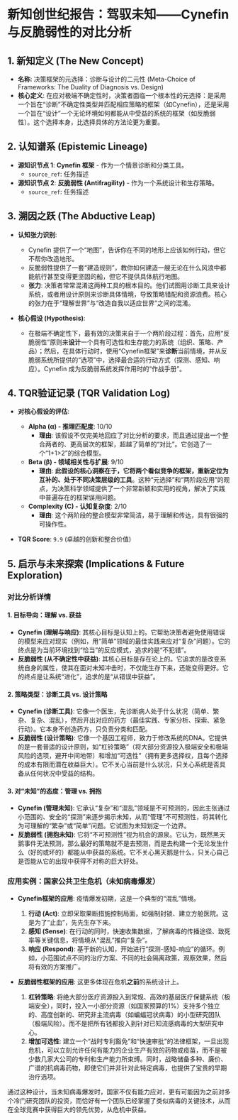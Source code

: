 
# 新知创世纪报告：驾驭未知——Cynefin与反脆弱性的对比分析

## 1. 新知定义 (The New Concept)

*   **名称**: 决策框架的元选择：诊断与设计的二元性 (Meta-Choice of Frameworks: The Duality of Diagnosis vs. Design)
*   **核心定义**: 在应对极端不确定性时，决策者面临一个根本性的元选择：是采用一个旨在“诊断”不确定性类型并匹配相应策略的框架（如Cynefin），还是采用一个旨在“设计”一个无论环境如何都能从中受益的系统的框架（如反脆弱性）。这个选择本身，比选择具体的方法论更为重要。

## 2. 认知谱系 (Epistemic Lineage)

*   **源知识节点 1**: **Cynefin 框架** - 作为一个情景诊断和分类工具。
    *   `source_ref`: 任务描述
*   **源知识节点 2**: **反脆弱性 (Antifragility)** - 作为一个系统设计和生存策略。
    *   `source_ref`: 任务描述

## 3. 溯因之跃 (The Abductive Leap)

*   **认知张力识别**:
    *   Cynefin 提供了一个“地图”，告诉你在不同的地形上应该如何行动，但它不帮你改造地形。
    *   反脆弱性提供了一套“建造规则”，教你如何建造一艘无论在什么风浪中都能航行甚至变得更坚固的船，但它不提供具体航行地图。
    *   **张力**: 决策者常常混淆这两种工具的根本目的。他们试图用诊断工具来设计系统，或者用设计原则来诊断具体情境，导致策略错配和资源浪费。核心的张力在于“理解世界”与“改造自我以适应世界”之间的混淆。

*   **核心假设 (Hypothesis)**:
    *   在极端不确定性下，最有效的决策来自于一个两阶段过程：首先，应用“反脆弱性”原则来**设计**一个具有可选性和生存能力的系统（组织、策略、产品）；然后，在具体行动时，使用“Cynefin框架”来**诊断**当前情境，并从反脆弱系统所提供的“选项”中，选择最合适的行动方式（探测、感知、响应）。Cynefin 成为反脆弱系统发挥作用时的“作战手册”。

## 4. TQR验证记录 (TQR Validation Log)

*   **对核心假设的评估**:
    *   **Alpha (α) - 推理匹配度**: 10/10
        *   **理由**: 该假设不仅完美地回应了对比分析的要求，而且通过提出一个整合两者的、更高层次的框架，超越了简单的“对比”。它创造了一个“1+1>2”的综合模型。
    *   **Beta (β) - 领域相关性与扩展**: 9/10
        *   **理由**: **此假设的核心洞察在于，它将两个看似竞争的框架，重新定位为互补的、处于不同决策层级的工具**。这种“元选择”和“两阶段应用”的观点，为决策科学领域提供了一个非常新颖和实用的视角，解决了实践中普遍存在的框架误用问题。
    *   **Complexity (C) - 认知复杂度**: 2/10
        *   **理由**: 这个两阶段的整合模型非常简洁，易于理解和传达，具有很强的可操作性。

*   **TQR Score**: `9.9` (卓越的创新和整合价值)

## 5. 启示与未来探索 (Implications & Future Exploration)

### 对比分析详情

#### 1. 目标导向：理解 vs. 获益
*   **Cynefin (理解与响应)**: 其核心目标是认知上的。它帮助决策者避免使用错误的模型来应对现实（例如，用“简单”领域的最佳实践来应对“复杂”问题）。它的终点是为当前环境找到“恰当”的反应模式，追求的是“不犯错”。
*   **反脆弱性 (从不确定性中获益)**: 其核心目标是存在论上的。它追求的是改变系统自身的属性，使其在面对未知冲击时，不仅能生存下来，还能变得更好。它的终点是让系统“进化”，追求的是“从错误中获益”。

#### 2. 策略类型：诊断工具 vs. 设计策略
*   **Cynefin (诊断工具)**: 它像一个医生，先诊断病人处于什么状况（简单、繁杂、复杂、混乱），然后开出对应的药方（最佳实践、专家分析、探索、紧急行动）。它本身不创造药方，只负责分类和匹配。
*   **反脆弱性 (设计策略)**: 它像一个基因工程师，致力于修改系统的DNA。它提供的是一套普适的设计原则，如“杠铃策略”（将大部分资源投入极端安全和极端风险的选项，避开中间地带）和增加“可选性”（拥有更多选择权，且每个选择的成本有限而潜在收益巨大）。它不关心当前是什么状况，只关心系统是否具备从任何状况中受益的结构。

#### 3. 对“未知”的态度：管理 vs. 拥抱
*   **Cynefin (管理未知)**: 它承认“复杂”和“混乱”领域是不可预测的，因此主张通过小范围的、安全的“探测”来逐步揭示未知，从而“管理”不可预测性，将其转化为可理解的“繁杂”或“简单”问题。它试图为未知划定一个边界。
*   **反脆弱性 (拥抱未知)**: 它将“不可预测性”视为机会的源泉。它认为，既然黑天鹅事件无法预测，那么最好的策略就不是去预测，而是去构建一个无论发生什么（好的或坏的）都能从中获益的系统。它不关心黑天鹅是什么，只关心自己是否能从它的出现中获得不对称的巨大好处。

### 应用实例：国家公共卫生危机（未知病毒爆发）

*   **Cynefin框架的应用**: 疫情爆发初期，这是一个典型的“混乱”情境。
    1.  **行动 (Act)**: 立即采取果断措施控制局面，如强制封锁、建立方舱医院。这是为了“止血”，先先生存下来。
    2.  **感知 (Sense)**: 在行动的同时，快速收集数据，了解病毒的传播途径、致死率等关键信息，将情境从“混乱”推向“复杂”。
    3.  **响应 (Respond)**: 基于新的认知，开始进行“探测-感知-响应”的循环。例如，小范围试点不同的治疗方案、不同的社会隔离政策，观察效果，然后将有效的方案推广。

*   **反脆弱性框架的应用**: 这更多体现在危机**之前**的系统设计上。
    1.  **杠铃策略**: 将绝大部分医疗资源投入到常规、高效的基层医疗保健系统（极端安全），同时，投入一小部分资源（如国家预算的1%）支持多个独立的、高度创新的、研究非主流病毒（如蝙蝠冠状病毒）的小型研究团队（极端风险）。而不是把所有钱都投入到针对已知流感病毒的大型研究中心。
    2.  **增加可选性**: 建立一个“战时专利豁免”和“快速审批”的法律框架，一旦出现危机，可以立刻允许任何有能力的企业生产有效的药物或疫苗，而不是被少数几家大公司的专利和生产能力所束缚。同时，战略储备多种、廉价、广谱的抗病毒药物，即使它们并非针对此特定病毒，也提供了宝贵的早期治疗选项。

通过这种设计，当未知病毒爆发时，国家不仅有能力应对，更有可能因为之前对多个冷门研究团队的投资，而恰好有一个团队已经掌握了类似病毒的关键技术，从而在全球竞赛中获得巨大的领先优势，从危机中获益。
